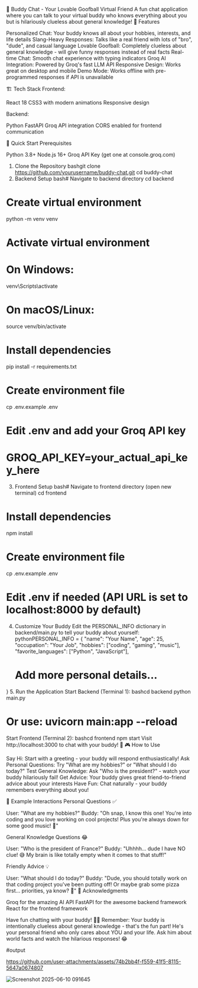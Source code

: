 🤪 Buddy Chat - Your Lovable Goofball Virtual Friend
A fun chat application where you can talk to your virtual buddy who knows everything about you but is hilariously clueless about general knowledge!
🎯 Features

Personalized Chat: Your buddy knows all about your hobbies, interests, and life details
Slang-Heavy Responses: Talks like a real friend with lots of "bro", "dude", and casual language
Lovable Goofball: Completely clueless about general knowledge - will give funny responses instead of real facts
Real-time Chat: Smooth chat experience with typing indicators
Groq AI Integration: Powered by Groq's fast LLM API
Responsive Design: Works great on desktop and mobile
Demo Mode: Works offline with pre-programmed responses if API is unavailable

🏗️ Tech Stack
Frontend:

React 18
CSS3 with modern animations
Responsive design

Backend:

Python FastAPI
Groq API integration
CORS enabled for frontend communication

🚀 Quick Start
Prerequisites

Python 3.8+
Node.js 16+
Groq API Key (get one at console.groq.com)

1. Clone the Repository
bashgit clone https://github.com/yourusername/buddy-chat.git
cd buddy-chat
2. Backend Setup
bash# Navigate to backend directory
cd backend

# Create virtual environment
python -m venv venv

# Activate virtual environment
# On Windows:
venv\Scripts\activate
# On macOS/Linux:
source venv/bin/activate

# Install dependencies
pip install -r requirements.txt

# Create environment file
cp .env.example .env

# Edit .env and add your Groq API key
# GROQ_API_KEY=your_actual_api_key_here
3. Frontend Setup
bash# Navigate to frontend directory (open new terminal)
cd frontend

# Install dependencies
npm install

# Create environment file
cp .env.example .env

# Edit .env if needed (API URL is set to localhost:8000 by default)
4. Customize Your Buddy
Edit the PERSONAL_INFO dictionary in backend/main.py to tell your buddy about yourself:
pythonPERSONAL_INFO = {
    "name": "Your Name",
    "age": 25,
    "occupation": "Your Job",
    "hobbies": ["coding", "gaming", "music"],
    "favorite_languages": ["Python", "JavaScript"],
    # Add more personal details...
}
5. Run the Application
Start Backend (Terminal 1):
bashcd backend
python main.py
# Or use: uvicorn main:app --reload
Start Frontend (Terminal 2):
bashcd frontend
npm start
Visit http://localhost:3000 to chat with your buddy! 🎉
🎮 How to Use

Say Hi: Start with a greeting - your buddy will respond enthusiastically!
Ask Personal Questions: Try "What are my hobbies?" or "What should I do today?"
Test General Knowledge: Ask "Who is the president?" - watch your buddy hilariously fail!
Get Advice: Your buddy gives great friend-to-friend advice about your interests
Have Fun: Chat naturally - your buddy remembers everything about you!

🎨 Example Interactions
Personal Questions ✅

User: "What are my hobbies?"
Buddy: "Oh snap, I know this one! You're into coding and you love working on cool projects! Plus you're always down for some good music! 🎵"

General Knowledge Questions 😂

User: "Who is the president of France?"
Buddy: "Uhhhh... dude I have NO clue! 😅 My brain is like totally empty when it comes to that stuff!"

Friendly Advice 💡

User: "What should I do today?"
Buddy: "Dude, you should totally work on that coding project you've been putting off! Or maybe grab some pizza first... priorities, ya know? 🍕"
🙏 Acknowledgments

Groq for the amazing AI API
FastAPI for the awesome backend framework
React for the frontend framework


Have fun chatting with your buddy! 🤪✨
Remember: Your buddy is intentionally clueless about general knowledge - that's the fun part! He's your personal friend who only cares about YOU and your life. Ask him about world facts and watch the hilarious responses! 😂

#output

https://github.com/user-attachments/assets/74b2bb4f-f559-41f5-8115-5647a0674807



![Screenshot 2025-06-10 091645](https://github.com/user-attachments/assets/95b51590-f989-4ba5-8853-65196af47a89)
